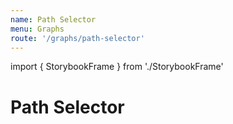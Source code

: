 ```yaml
---
name: Path Selector
menu: Graphs
route: '/graphs/path-selector'
---
```


import { StorybookFrame } from './StorybookFrame'

# Path Selector

<StorybookFrame 
  title="Path Selector"
  route="createpathselector--example"
/>
